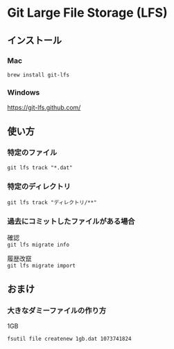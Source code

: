# Git Large File Storage (LFS)

## インストール

### Mac

`brew install git-lfs`

### Windows

https://git-lfs.github.com/

## 使い方

### 特定のファイル

`git lfs track "*.dat"`

### 特定のディレクトリ

`git lfs track "ディレクトリ/**"`

### 過去にコミットしたファイルがある場合

確認  
`git lfs migrate info`

履歴改竄  
`git lfs migrate import`

## おまけ

### 大きなダミーファイルの作り方

1GB

`fsutil file createnew 1gb.dat 1073741824`
